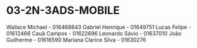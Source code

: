 # 03-2N-3ADS-MOBILE

Wallace Michael - 016468843
Gabriel Henrique - 01649751
Lucas Felipe - 01612466
Cauã Campos - 01622696
Leonardo Sávio - 01637010
João Guilherme - 01616590
Mariana Clarice Silva - 01630276
